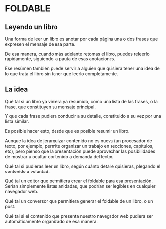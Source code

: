 # FOLDABLE

## Leyendo un libro

Una forma de leer un libro es anotar por cada página una o dos frases que expresen el mensaje de esa parte.

De esa manera, cuando más adelante retomas el libro, puedes releerlo rápidamente, siguiendo la pauta de esas anotaciones.

Ese resúmen también puede servir a alguien que quisiera tener una idea de lo que trata el libro sin tener que leerlo completamente.

## La idea

Qué tal si un libro ya viniera ya resumido, como una lista de las frases, o la frase, que constituyen su mensaje principal.

Y que cada frase pudiera conducir a su detalle, constituido a su vez por una lista similar.

Es posible hacer esto, desde que es posible resumir un libro.

Aunque la idea de jerarquizar contenido no es nueva (un procesador de texto, por ejemplo, permite organizar un trabajo en secciones, capítulos, etc),  pero pienso que la presentación puede aprovechar las posibilidades de mostrar u ocultar contenido a demanda del lector.

Qué tal si pudieras leer un libro, según cuánto detalle quisieras, plegando el contenido a voluntad.

Qué tal un editor que permitiera crear el foldable para esa presentación. Serían simplemente listas anidadas, que podrían ser legibles en cualquier navegador web.

Qué tal un conversor que permitiera generar el foldable de un libro, o un post. 

Qué tal si el contenido que presenta nuestro navegador web pudiera ser automáticamente organizado de esa manera.

